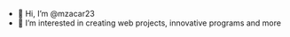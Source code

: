 - 👋 Hi, I’m @mzacar23
- 👀 I’m interested in creating web projects, innovative programs and more

<!---
mzacar23/mzacar23 is a ✨ special ✨ repository because its `README.md` (this file) appears on your GitHub profile.
You can click the Preview link to take a look at your changes.
--->
